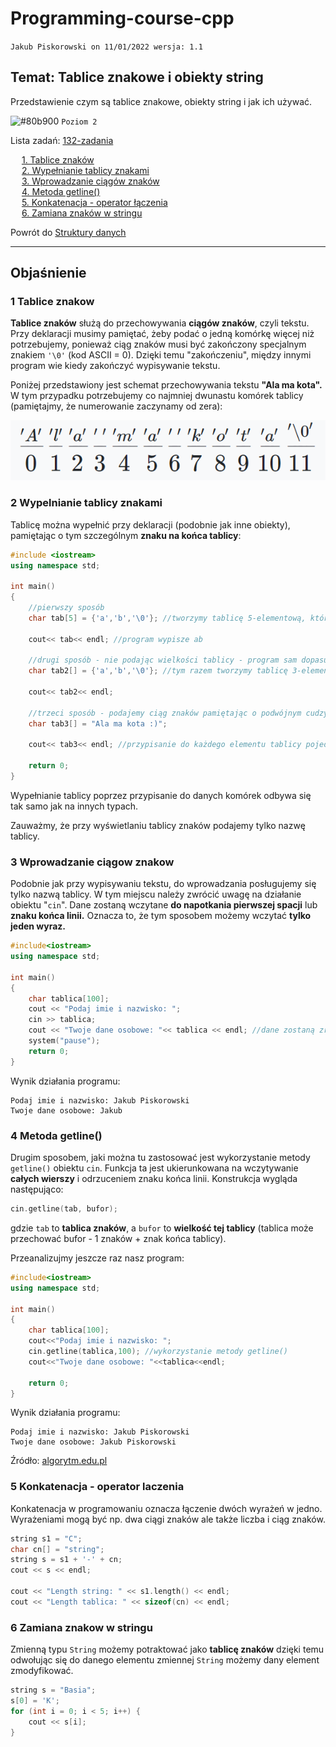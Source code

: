 # Programming-course-cpp

`Jakub Piskorowski on 11/01/2022 wersja: 1.1`

## Temat: Tablice znakowe i obiekty string

Przedstawienie czym są tablice znakowe, obiekty string i jak ich używać.

![#80b900](https://via.placeholder.com/15/80b900/000000?text=+) `Poziom 2`

Lista zadań: [132-zadania](132-zadania/README.md)

&emsp; [1. Tablice znaków](#1-tablice-znakow) \
&emsp; [2. Wypełnianie tablicy znakami](#2-wypelnianie-tablicy-znakami) \
&emsp; [3. Wprowadzanie ciągów znaków](#3-wprowadzanie-ciągow-znakow) \
&emsp; [4. Metoda getline()](#4-metoda-getline) \
&emsp; [5. Konkatenacja - operator łączenia](#5-konkatenacja---operator-laczenia) \
&emsp; [6. Zamiana znaków w stringu](#6-zamiana-znakow-w-stringu)

Powrót do [Struktury danych](/1-programowanie-strukturalne/1-3-struktury-danych/README.md)

---

## Objaśnienie

### 1 Tablice znakow

**Tablice znaków** służą do przechowywania **ciągów znaków**, czyli tekstu. Przy deklaracji musimy pamiętać, żeby podać o jedną komórkę więcej niż potrzebujemy, ponieważ ciąg znaków musi być zakończony specjalnym znakiem `'\0'` (kod ASCII = 0). Dzięki temu "zakończeniu", między innymi program wie kiedy zakończyć wypisywanie tekstu.

Poniżej przedstawiony jest schemat przechowywania tekstu **"Ala ma kota".** W tym przypadku potrzebujemy co najmniej dwunastu komórek tablicy (pamiętajmy, że numerowanie zaczynamy od zera):

![tablica znakow](img/tablica-znakow.PNG)

### 2 Wypelnianie tablicy znakami

Tablicę można wypełnić przy deklaracji (podobnie jak inne obiekty), pamiętając o tym szczególnym **znaku na końca tablicy**:

```cpp
#include <iostream>
using namespace std;

int main()
{
    //pierwszy sposób
    char tab[5] = {'a','b','\0'}; //tworzymy tablicę 5-elementową, która może przechować do 4 znaków

    cout<< tab<< endl; //program wypisze ab

    //drugi sposób - nie podając wielkości tablicy - program sam dopasuje jej wielkość
    char tab2[] = {'a','b','\0'}; //tym razem tworzymy tablicę 3-elementową

    cout<< tab2<< endl; 

    //trzeci sposób - podajemy ciąg znaków pamiętając o podwójnym cudzysłowie
    char tab3[] = "Ala ma kota :)";

    cout<< tab3<< endl; //przypisanie do każdego elementu tablicy pojedyńczego znakku

    return 0;
}
```

Wypełnianie tablicy poprzez przypisanie do danych komórek odbywa się tak samo jak na innych typach.

Zauważmy, że przy wyświetlaniu tablicy znaków podajemy tylko nazwę tablicy.

### 3 Wprowadzanie ciągow znakow

Podobnie jak przy wypisywaniu tekstu, do wprowadzania posługujemy się tylko nazwą tablicy. W tym miejscu należy zwrócić uwagę na działanie obiektu "`cin`". Dane zostaną wczytane **do napotkania pierwszej spacji** lub **znaku końca linii.** Oznacza to, że tym sposobem możemy wczytać **tylko jeden wyraz.**

```cpp
#include<iostream>
using namespace std;

int main()
{
    char tablica[100];
    cout << "Podaj imie i nazwisko: "; 
    cin >> tablica;
    cout << "Twoje dane osobowe: "<< tablica << endl; //dane zostaną zredukowane do imienia
    system("pause");
    return 0;
}
```

Wynik działania programu:

```text
Podaj imie i nazwisko: Jakub Piskorowski
Twoje dane osobowe: Jakub
```

### 4 Metoda getline()

Drugim sposobem, jaki można tu zastosować jest wykorzystanie metody `getline()` obiektu `cin`. Funkcja ta jest ukierunkowana na wczytywanie **całych wierszy** i odrzuceniem znaku końca linii. Konstrukcja wygląda następująco:

```cpp
cin.getline(tab, bufor);
```

gdzie `tab` to **tablica znaków**, a `bufor` to **wielkość tej tablicy** (tablica może przechować bufor - 1 znaków + znak końca tablicy).

Przeanalizujmy jeszcze raz nasz program:

```cpp
#include<iostream>
using namespace std;

int main()
{
    char tablica[100];
    cout<<"Podaj imie i nazwisko: "; 
    cin.getline(tablica,100); //wykorzystanie metody getline()
    cout<<"Twoje dane osobowe: "<<tablica<<endl;

    return 0;
}
```

Wynik działania programu:

```text
Podaj imie i nazwisko: Jakub Piskorowski
Twoje dane osobowe: Jakub Piskorowski
```

Źródło: [algorytm.edu.pl](http://www.algorytm.edu.pl/tablice-w-c/tablice-znakow.html)

### 5 Konkatenacja - operator laczenia

Konkatenacja w programowaniu oznacza łączenie dwóch wyrażeń w jedno. Wyrażeniami mogą być np. dwa ciągi znaków ale także liczba i ciąg znaków.

```cpp
string s1 = "C";
char cn[] = "string";
string s = s1 + '-' + cn;
cout << s << endl;

cout << "Length string: " << s1.length() << endl;
cout << "Length tablica: " << sizeof(cn) << endl;
```

### 6 Zamiana znakow w stringu

Zmienną typu `String` możemy potraktować jako **tablicę znaków** dzięki temu odwołując się do danego elementu zmiennej `String` możemy dany element zmodyfikować.

```cpp
string s = "Basia";
s[0] = 'K';
for (int i = 0; i < 5; i++) {
    cout << s[i];
}
```
